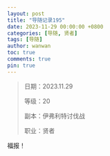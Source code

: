 ```yaml
---
layout: post
title: "导随记录195"
date: 2023-11-29 00:00:00 +0800
categories: [导随, 贤者]
tags: [导随]
author: wanwan
toc: true
comments: true
pin: true
---
```

> 日期：2023.11.29
>
> 等级：20
>
> 副本：伊弗利特讨伐战
>
> 职业：贤者

福报！